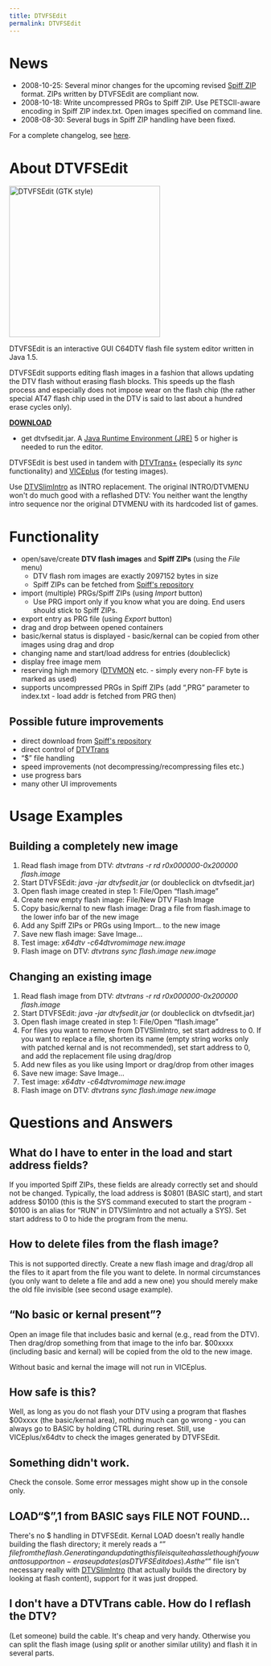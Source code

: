 ```yaml
---
title: DTVFSEdit
permalink: DTVFSEdit
---
```


News
====

-   2008-10-25: Several minor changes for the upcoming revised [Spiff
    ZIP](Repository_ZIP_format "wikilink") format. ZIPs written by
    DTVFSEdit are compliant now.
-   2008-10-18: Write uncompressed PRGs to Spiff ZIP. Use PETSCII-aware
    encoding in Spiff ZIP index.txt. Open images specified on command
    line.
-   2008-08-30: Several bugs in Spiff ZIP handling have been fixed.

For a complete changelog, see
[here](http://viceplus.svn.sourceforge.net/viewvc/viceplus/trunk/tools/dtvfsedit/?view=log).

About DTVFSEdit
===============

<img src="dtvfsedit_screenshot.png" title="DTVFSEdit (GTK style)" alt="DTVFSEdit (GTK style)" width="300" />

DTVFSEdit is an interactive GUI C64DTV flash file system editor written
in Java 1.5.

DTVFSEdit supports editing flash images in a fashion that allows
updating the DTV flash without erasing flash blocks. This speeds up the
flash process and especially does not impose wear on the flash chip (the
rather special AT47 flash chip used in the DTV is said to last about a
hundred erase cycles only).

**[DOWNLOAD](https://viceplus.svn.sourceforge.net/svnroot/viceplus/trunk/tools/dtvfsedit/)**
- get dtvfsedit.jar. A [Java Runtime Environment
(JRE)](http://java.sun.com/javase/downloads/) 5 or higher is needed to
run the editor.

DTVFSEdit is best used in tandem with [DTVTrans+](DTVTrans "wikilink")
(especially its *sync* functionality) and
[VICEplus](http://viceplus.sourceforge.net/) (for testing images).

Use [DTVSlimIntro](DTVSlimIntro "wikilink") as INTRO replacement. The
original INTRO/DTVMENU won't do much good with a reflashed DTV: You
neither want the lengthy intro sequence nor the original DTVMENU with
its hardcoded list of games.

Functionality
=============

-   open/save/create **DTV flash images** and **Spiff ZIPs** (using the
    *File* menu)
    -   DTV flash rom images are exactly 2097152 bytes in size
    -   Spiff ZIPs can be fetched from [Spiff's
        repository](http://symlink.dk/nostalgia/dtv/fixed/)
-   import (multiple) PRGs/Spiff ZIPs (using *Import* button)
    -   Use PRG import only if you know what you are doing. End users
        should stick to Spiff ZIPs.
-   export entry as PRG file (using *Export* button)
-   drag and drop between opened containers
-   basic/kernal status is displayed - basic/kernal can be copied from
    other images using drag and drop
-   changing name and start/load address for entries (doubleclick)
-   display free image mem
-   reserving high memory ([DTVMON](DTVMON "wikilink") etc. - simply
    every non-FF byte is marked as used)
-   supports uncompressed PRGs in Spiff ZIPs (add “,PRG” parameter to
    index.txt - load addr is fetched from PRG then)

Possible future improvements
----------------------------

-   direct download from [Spiff's
    repository](http://symlink.dk/nostalgia/dtv/fixed/)
-   direct control of [DTVTrans](DTVTrans "wikilink")
-   “$” file handling
-   speed improvements (not decompressing/recompressing files etc.)
-   use progress bars
-   many other UI improvements

Usage Examples
==============

Building a completely new image
-------------------------------

1.  Read flash image from DTV: *dtvtrans -r rd r0x000000-0x200000
    flash.image*
2.  Start DTVFSEdit: *java -jar dtvfsedit.jar* (or doubleclick on
    dtvfsedit.jar)
3.  Open flash image created in step 1: File/Open “flash.image”
4.  Create new empty flash image: File/New DTV Flash Image
5.  Copy basic/kernal to new flash image: Drag a file from flash.image
    to the lower info bar of the new image
6.  Add any Spiff ZIPs or PRGs using Import... to the new image
7.  Save new flash image: Save Image...
8.  Test image: *x64dtv -c64dtvromimage new.image*
9.  Flash image on DTV: *dtvtrans sync flash.image new.image*

Changing an existing image
--------------------------

1.  Read flash image from DTV: *dtvtrans -r rd r0x000000-0x200000
    flash.image*
2.  Start DTVFSEdit: *java -jar dtvfsedit.jar* (or doubleclick on
    dtvfsedit.jar)
3.  Open flash image created in step 1: File/Open “flash.image”
4.  For files you want to remove from DTVSlimIntro, set start address
    to 0. If you want to replace a file, shorten its name (empty string
    works only with patched kernal and is not recommended), set start
    address to 0, and add the replacement file using drag/drop
5.  Add new files as you like using Import or drag/drop from other
    images
6.  Save new image: Save Image...
7.  Test image: *x64dtv -c64dtvromimage new.image*
8.  Flash image on DTV: *dtvtrans sync flash.image new.image*

Questions and Answers
=====================

What do I have to enter in the load and start address fields?
-------------------------------------------------------------

If you imported Spiff ZIPs, these fields are already correctly set and
should not be changed. Typically, the load address is $0801 (BASIC
start), and start address $0100 (this is the SYS command executed to
start the program - $0100 is an alias for “RUN” in DTVSlimIntro and not
actually a SYS). Set start address to 0 to hide the program from the
menu.

How to delete files from the flash image?
-----------------------------------------

This is not supported directly. Create a new flash image and drag/drop
all the files to it apart from the file you want to delete. In normal
circumstances (you only want to delete a file and add a new one) you
should merely make the old file invisible (see second usage example).

“No basic or kernal present”?
-----------------------------

Open an image file that includes basic and kernal (e.g., read from the
DTV). Then drag/drop something from that image to the info bar. $00xxxx
(including basic and kernal) will be copied from the old to the new
image.

Without basic and kernal the image will not run in VICEplus.

How safe is this?
-----------------

Well, as long as you do not flash your DTV using a program that flashes
$00xxxx (the basic/kernal area), nothing much can go wrong - you can
always go to BASIC by holding CTRL during reset. Still, use
VICEplus/x64dtv to check the images generated by DTVFSEdit.

Something didn't work.
----------------------

Check the console. Some error messages might show up in the console
only.

LOAD“$”,1 from BASIC says FILE NOT FOUND...
-------------------------------------------

There's no $ handling in DTVFSEdit. Kernal LOAD doesn't really handle
building the flash directory; it merely reads a “$” file from the flash.
Generating and updating this file is quite a hassle though if you want
to support non-erase updates (as DTVFSEdit does). As the “$” file isn't
necessary really with [DTVSlimIntro](DTVSlimIntro "wikilink") (that
actually builds the directory by looking at flash content), support for
it was just dropped.

I don't have a DTVTrans cable. How do I reflash the DTV?
--------------------------------------------------------

(Let someone) build the cable. It's cheap and very handy. Otherwise you
can split the flash image (using *split* or another similar utility) and
flash it in several parts.
